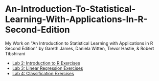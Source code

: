 # An-Introduction-To-Statistical-Learning-With-Applications-In-R-Second-Edition
My Work on "An Introduction to Statistical Learning with Applications in R Second Edition" by Gareth James, Daniela Witten, Trevor Hastie, &amp; Robert Tibshirani

- [Lab 2: Introduction to R Exercises](./Chapter_2_Lab_Introduction_to_R/Lab_2_Introduction_to_R_Exercises.md)
- [Lab 3: Linear Regression Exercises](./Chapter_3_Lab_Linear_Regression/Lab_3_Linear_Regression_Exercises.md)
- [Lab 4: Classification Exercises](./Chapter_4_Lab_Classification/Lab_4_Classification_Exercises.md)